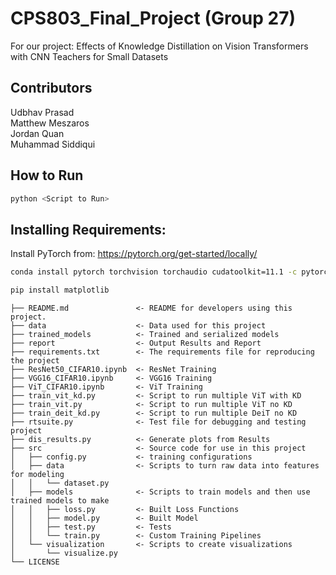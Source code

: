 # CPS803_Final_Project (Group 27)

For our project: Effects of Knowledge Distillation on Vision Transformers with CNN Teachers for Small Datasets

## Contributors

Udbhav Prasad <br>
Matthew Meszaros <br>
Jordan Quan <br>
Muhammad Siddiqui <br>

## How to Run

```bash
python <Script to Run>
```

## Installing Requirements:

Install PyTorch from: https://pytorch.org/get-started/locally/

```bash
conda install pytorch torchvision torchaudio cudatoolkit=11.1 -c pytorch -c conda-forge
```

```bash
pip install matplotlib
```

```
├── README.md               <- README for developers using this project.
├── data                    <- Data used for this project
├── trained_models          <- Trained and serialized models
├── report                  <- Output Results and Report
├── requirements.txt        <- The requirements file for reproducing the project
├── ResNet50_CIFAR10.ipynb  <- ResNet Training
├── VGG16_CIFAR10.ipynb     <- VGG16 Training
├── ViT_CIFAR10.ipynb       <- ViT Training
├── train_vit_kd.py         <- Script to run multiple ViT with KD
├── train_vit.py            <- Script to run multiple ViT no KD
├── train_deit_kd.py        <- Script to run multiple DeiT no KD
├── rtsuite.py              <- Test file for debugging and testing project
├── dis_results.py          <- Generate plots from Results
├── src                     <- Source code for use in this project
│   ├── config.py           <- training configurations
│   ├── data                <- Scripts to turn raw data into features for modeling
│   │   └── dataset.py
│   ├── models              <- Scripts to train models and then use trained models to make
│   │   ├── loss.py         <- Built Loss Functions
│   │   ├── model.py        <- Built Model
│   │   ├── test.py         <- Tests
│   │   └── train.py        <- Custom Training Pipelines
│   └── visualization       <- Scripts to create visualizations
│       └── visualize.py
└── LICENSE
```
